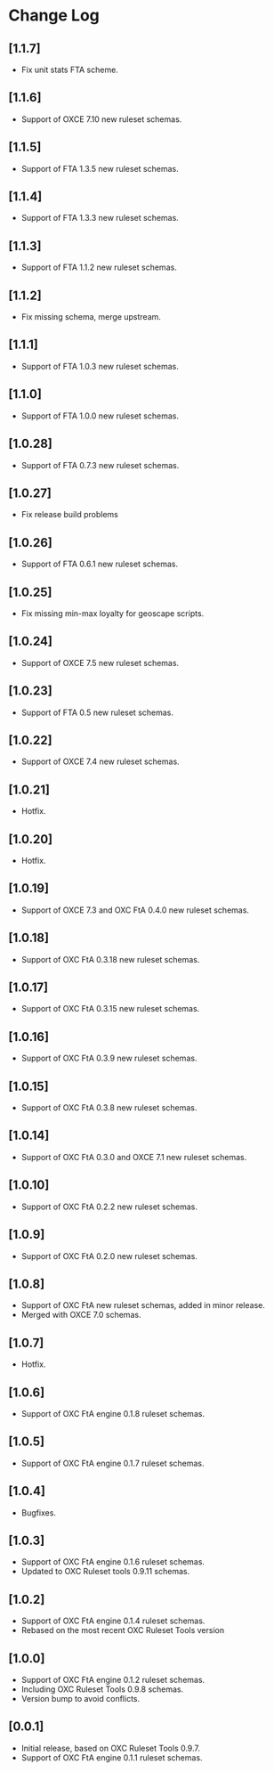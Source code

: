 # Change Log
## [1.1.7]
- Fix unit stats FTA scheme.
## [1.1.6]
- Support of OXCE 7.10 new ruleset schemas.
## [1.1.5]
- Support of FTA 1.3.5 new ruleset schemas.
## [1.1.4]
- Support of FTA 1.3.3 new ruleset schemas.
## [1.1.3]
- Support of FTA 1.1.2 new ruleset schemas.
## [1.1.2]
- Fix missing schema, merge upstream.
## [1.1.1]
- Support of FTA 1.0.3 new ruleset schemas.
## [1.1.0]
- Support of FTA 1.0.0 new ruleset schemas.
## [1.0.28]
- Support of FTA 0.7.3 new ruleset schemas.
## [1.0.27]
- Fix release build problems
## [1.0.26]
- Support of FTA 0.6.1 new ruleset schemas.
## [1.0.25]
- Fix missing min-max loyalty for geoscape scripts.
## [1.0.24]
- Support of OXCE 7.5 new ruleset schemas.
## [1.0.23]
- Support of FTA 0.5 new ruleset schemas.
## [1.0.22]
- Support of OXCE 7.4 new ruleset schemas.
## [1.0.21]
- Hotfix.
## [1.0.20]
- Hotfix.
## [1.0.19]
- Support of OXCE 7.3 and OXC FtA 0.4.0 new ruleset schemas.
## [1.0.18]
- Support of OXC FtA 0.3.18 new ruleset schemas.
## [1.0.17]
- Support of OXC FtA 0.3.15 new ruleset schemas.
## [1.0.16]
- Support of OXC FtA 0.3.9 new ruleset schemas.
## [1.0.15]
- Support of OXC FtA 0.3.8 new ruleset schemas.
## [1.0.14]
- Support of OXC FtA 0.3.0 and OXCE 7.1 new ruleset schemas.
## [1.0.10]
- Support of OXC FtA 0.2.2 new ruleset schemas.
## [1.0.9]
- Support of OXC FtA 0.2.0 new ruleset schemas.
## [1.0.8]
- Support of OXC FtA new ruleset schemas, added in minor release.
- Merged with OXCE 7.0 schemas.
## [1.0.7]
- Hotfix.
## [1.0.6]
- Support of OXC FtA engine 0.1.8 ruleset schemas.
## [1.0.5]
- Support of OXC FtA engine 0.1.7 ruleset schemas.
## [1.0.4]
- Bugfixes.
## [1.0.3]
- Support of OXC FtA engine 0.1.6 ruleset schemas.
- Updated to OXC Ruleset tools 0.9.11 schemas.
## [1.0.2]
- Support of OXC FtA engine 0.1.4 ruleset schemas.
- Rebased on the most recent OXC Ruleset Tools version

## [1.0.0]
- Support of OXC FtA engine 0.1.2 ruleset schemas.
- Including OXC Ruleset Tools 0.9.8 schemas.
- Version bump to avoid conflicts.

## [0.0.1]
- Initial release, based on OXC Ruleset Tools 0.9.7.
- Support of OXC FtA engine 0.1.1 ruleset schemas.
